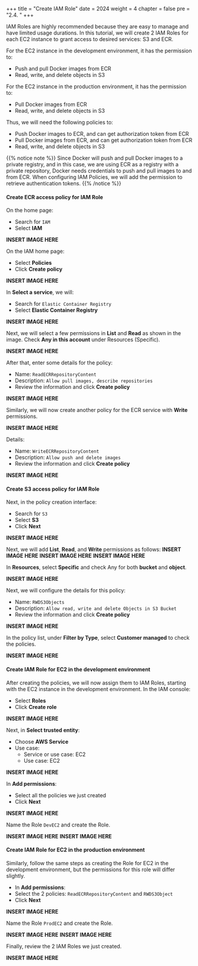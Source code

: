 +++
title = "Create IAM Role"
date = 2024
weight = 4
chapter = false
pre = "2.4. "
+++

IAM Roles are highly recommended because they are easy to manage and have limited usage durations. In this tutorial, we will create 2 IAM Roles for each EC2 instance to grant access to desired services: S3 and ECR.

For the EC2 instance in the development environment, it has the permission to:

- Push and pull Docker images from ECR
- Read, write, and delete objects in S3

For the EC2 instance in the production environment, it has the permission to:

- Pull Docker images from ECR
- Read, write, and delete objects in S3

Thus, we will need the following policies to:

- Push Docker images to ECR, and can get authorization token from ECR
- Pull Docker images from ECR, and can get authorization token from ECR
- Read, write, and delete objects in S3

{{% notice note %}}
Since Docker will push and pull Docker images to a private registry, and in this case, we are using ECR as a registry with a private repository, Docker needs credentials to push and pull images to and from ECR. When configuring IAM Policies, we will add the permission to retrieve authentication tokens.
{{% /notice %}}

#### Create ECR access policy for IAM Role

On the home page:

- Search for `IAM`
- Select **IAM**

**INSERT IMAGE HERE**

On the IAM home page:

- Select **Policies**
- Click **Create policy**

**INSERT IMAGE HERE**

In **Select a service**, we will:

- Search for `Elastic Container Registry`
- Select **Elastic Container Registry**

**INSERT IMAGE HERE**

Next, we will select a few permissions in **List** and **Read** as shown in the image. Check **Any in this account** under Resources (Specific).

**INSERT IMAGE HERE**

After that, enter some details for the policy:

- Name: `ReadECRRepositoryContent`
- Description: `Allow pull images, describe repositories`
- Review the information and click **Create policy**

**INSERT IMAGE HERE**

Similarly, we will now create another policy for the ECR service with **Write** permissions.

**INSERT IMAGE HERE**

Details:

- Name: `WriteECRRepositoryContent`
- Description: `Allow push and delete images`
- Review the information and click **Create policy**

**INSERT IMAGE HERE**

#### Create S3 access policy for IAM Role

Next, in the policy creation interface:

- Search for `S3`
- Select **S3**
- Click **Next**

**INSERT IMAGE HERE**

Next, we will add **List**, **Read**, and **Write** permissions as follows:
**INSERT IMAGE HERE**
**INSERT IMAGE HERE**
**INSERT IMAGE HERE**

In **Resources**, select **Specific** and check Any for both **bucket** and **object**.

**INSERT IMAGE HERE**

Next, we will configure the details for this policy:

- Name: `RWDS3Objects`
- Description: `Allow read, write and delete Objects in S3 Bucket`
- Review the information and click **Create policy**

**INSERT IMAGE HERE**

In the policy list, under **Filter by Type**, select **Customer managed** to check the policies.

**INSERT IMAGE HERE**

#### Create IAM Role for EC2 in the development environment

After creating the policies, we will now assign them to IAM Roles, starting with the EC2 instance in the development environment. In the IAM console:

- Select **Roles**
- Click **Create role**

**INSERT IMAGE HERE**

Next, in **Select trusted entity**:

- Choose **AWS Service**
- Use case:
  - Service or use case: EC2
  - Use case: EC2

**INSERT IMAGE HERE**

In **Add permissions**:

- Select all the policies we just created
- Click **Next**

**INSERT IMAGE HERE**

Name the Role `DevEC2` and create the Role.

**INSERT IMAGE HERE**
**INSERT IMAGE HERE**

#### Create IAM Role for EC2 in the production environment

Similarly, follow the same steps as creating the Role for EC2 in the development environment, but the permissions for this role will differ slightly.

- In **Add permissions**:
- Select the 2 policies: `ReadECRRepositoryContent` and `RWDS3Object`
- Click **Next**

**INSERT IMAGE HERE**

Name the Role `ProdEC2` and create the Role.

**INSERT IMAGE HERE**
**INSERT IMAGE HERE**

Finally, review the 2 IAM Roles we just created.

**INSERT IMAGE HERE**
